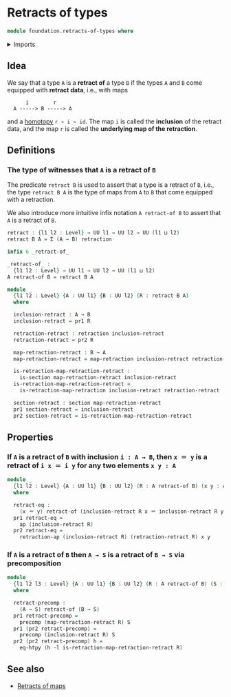 # Retracts of types

```agda
module foundation.retracts-of-types where
```

<details><summary>Imports</summary>

```agda
open import foundation.action-on-identifications-functions
open import foundation.dependent-pair-types
open import foundation.universe-levels

open import foundation-core.function-extensionality
open import foundation-core.identity-types
open import foundation-core.precomposition-functions
open import foundation-core.retractions
open import foundation-core.sections
open import foundation-core.whiskering-homotopies-composition
```

</details>

## Idea

We say that a type `A` is a **retract of** a type `B` if the types `A` and `B`
come equipped with **retract data**, i.e., with maps

```text
      i        r
  A -----> B -----> A
```

and a [homotopy](foundation-core.homotopies.md) `r ∘ i ~ id`. The map `i` is
called the **inclusion** of the retract data, and the map `r` is called the
**underlying map of the retraction**.

## Definitions

### The type of witnesses that `A` is a retract of `B`

The predicate `retract B` is used to assert that a type is a retract of `B`,
i.e., the type `retract B A` is the type of maps from `A` to `B` that come
equipped with a retraction.

We also introduce more intuitive infix notation `A retract-of B` to assert that
`A` is a retract of `B`.

```agda
retract : {l1 l2 : Level} → UU l1 → UU l2 → UU (l1 ⊔ l2)
retract B A = Σ (A → B) retraction

infix 6 _retract-of_

_retract-of_ :
  {l1 l2 : Level} → UU l1 → UU l2 → UU (l1 ⊔ l2)
A retract-of B = retract B A

module _
  {l1 l2 : Level} {A : UU l1} {B : UU l2} (R : retract B A)
  where

  inclusion-retract : A → B
  inclusion-retract = pr1 R

  retraction-retract : retraction inclusion-retract
  retraction-retract = pr2 R

  map-retraction-retract : B → A
  map-retraction-retract = map-retraction inclusion-retract retraction-retract

  is-retraction-map-retraction-retract :
    is-section map-retraction-retract inclusion-retract
  is-retraction-map-retraction-retract =
    is-retraction-map-retraction inclusion-retract retraction-retract

  section-retract : section map-retraction-retract
  pr1 section-retract = inclusion-retract
  pr2 section-retract = is-retraction-map-retraction-retract
```

## Properties

### If `A` is a retract of `B` with inclusion `i : A → B`, then `x ＝ y` is a retract of `i x ＝ i y` for any two elements `x y : A`

```agda
module _
  {l1 l2 : Level} {A : UU l1} {B : UU l2} (R : A retract-of B) (x y : A)
  where

  retract-eq :
    (x ＝ y) retract-of (inclusion-retract R x ＝ inclusion-retract R y)
  pr1 retract-eq =
    ap (inclusion-retract R)
  pr2 retract-eq =
    retraction-ap (inclusion-retract R) (retraction-retract R) x y
```

### If `A` is a retract of `B` then `A → S` is a retract of `B → S` via precomposition

```agda
module _
  {l1 l2 l3 : Level} {A : UU l1} {B : UU l2} (R : A retract-of B) (S : UU l3)
  where

  retract-precomp :
    (A → S) retract-of (B → S)
  pr1 retract-precomp =
    precomp (map-retraction-retract R) S
  pr1 (pr2 retract-precomp) =
    precomp (inclusion-retract R) S
  pr2 (pr2 retract-precomp) h =
    eq-htpy (h ·l is-retraction-map-retraction-retract R)
```

## See also

- [Retracts of maps](foundation.retracts-of-maps.md)
